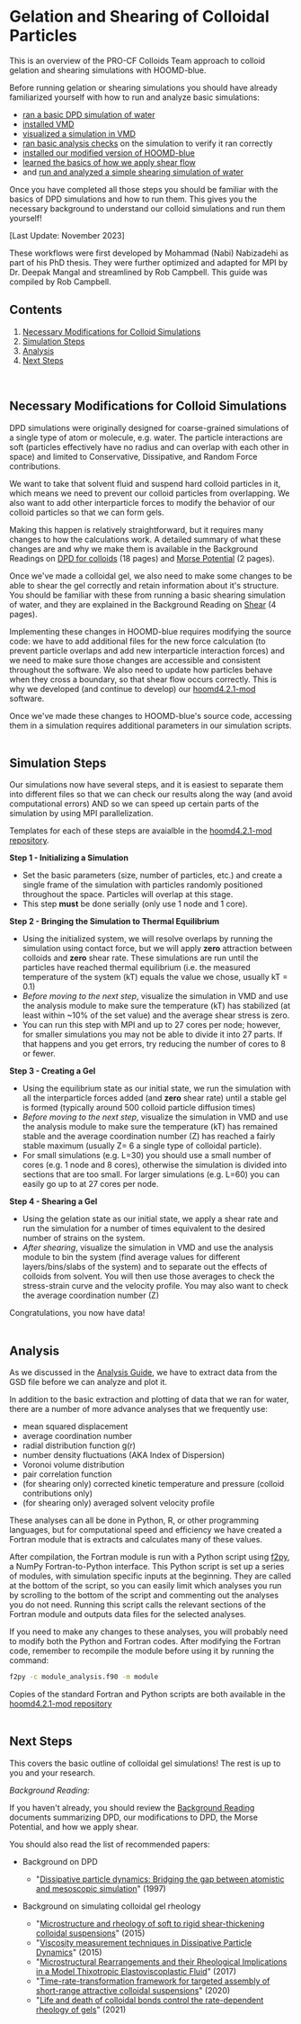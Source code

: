 # Gelation and Shearing of Colloidal Particles

This is an overview of the PRO-CF Colloids Team approach to colloid gelation and shearing simulations with HOOMD-blue.

Before running gelation or shearing simulations you should have already familiarized yourself with how to run and analyze basic simulations:
* [ran a basic DPD simulation of water](/04-Simulating-waterDPD.md)
* [installed VMD](/05-VMD-Install-Guide.md) 
* [visualized a simulation in VMD](/06-Using-VMD.md)
* [ran basic analysis checks](/07-Analysis-Guide.md) on the simulation to verify it ran correctly
* [installed our modified version of HOOMD-blue](/03-HOOMDblue-Install-Guide.md#installing-hoomd31-mod) 
* [learned the basics of how we apply shear flow](/Background-Reading/4-Shearing-4pg.pdf)
* and [run and analyzed a simple shearing simulation of water](/07-Analysis-Guide.md#shearing-waterdpd)

Once you have completed all those steps you should be familiar with the basics of DPD simulations and how to run them. This gives you the necessary background to understand our colloid simulations and run them yourself!

[Last Update: November 2023]

These workflows were first developed by Mohammad (Nabi) Nabizadehi as part of his PhD thesis. They were further optimized and adapted for MPI by Dr. Deepak Mangal and streamlined by Rob Campbell. This guide was compiled by Rob Campbell.
<br>

## Contents
1. [Necessary Modifications for Colloid Simulations](/08-Gelation-and-Shearing.md#necessary-modifications-for-colloid-simulations) 
2. [Simulation Steps](/08-Gelation-and-Shearing.md#simulation-steps)
3. [Analysis](/08-Gelation-and-Shearing.md#analysis)
4. [Next Steps](/08-Gelation-and-Shearing.md#next-steps)
<br>

## Necessary Modifications for Colloid Simulations 

DPD simulations were originally designed for coarse-grained simulations of a single type of atom or molecule, e.g. water. The particle interactions are soft (particles effectively have no radius and can overlap with each other in space) and limited to Conservative, Dissipative, and Random Force contributions.

We want to take that solvent fluid and suspend hard colloid particles in it, which means we need to prevent our colloid particles from overlapping. We also want to add other interparticle forces to modify the behavior of our colloid particles so that we can form gels.

Making this happen is relatively straightforward, but it requires many changes to how the calculations work. A detailed summary of what these changes are and why we make them is available in the Background Readings on [DPD for colloids](/Background-Reading/2-DPD-for-Colloids-18pg.pdf) (18 pages) and [Morse Potential](/Background-Reading/3-Morse-Potential-2pg.pdf) (2 pages).

Once we've made a colloidal gel, we also need to make some changes to be able to shear the gel correctly and retain information about it's structure. You should be familiar with these from running a basic shearing simulation of water, and they are explained in the Background Reading on [Shear](/Background-Reading/4-Shearing-4pg.pdf) (4 pages).

Implementing these changes in HOOMD-blue requires modifying the source code: we have to add additional files for the new force calculation (to prevent particle overlaps and add new interparticle interaction forces) and we need to make sure those changes are accessible and consistent throughout the software. We also need to update how particles behave when they cross a boundary, so that shear flow occurs correctly. This is why we developed (and continue to develop) our [hoomd4.2.1-mod](https://github.com/procf/hoomd4.2.1-mod) software. 

Once we've made these changes to HOOMD-blue's source code, accessing them in a simulation requires additional parameters in our simulation scripts.
<br>
<br>
## Simulation Steps

Our simulations now have several steps, and it is easiest to separate them into different files so that we can check our results along the way (and avoid computational errors) AND so we can speed up certain parts of the simulation by using MPI parallelization.

Templates for each of these steps are avaialble in the [hoomd4.2.1-mod repository](https://github.com/procf/hoomd4.2.1-mod).

**Step 1 - Initializing a Simulation**
* Set the basic parameters (size, number of particles, etc.) and create a single frame of the simulation with particles randomly positioned throughout the space. Particles will overlap at this stage. 
* This step **must** be done serially (only use 1 node and 1 core).

**Step 2 - Bringing the Simulation to Thermal Equilibrium**
* Using the initialized system, we will resolve overlaps by running the simulation using contact force, but we will apply **zero** attraction between colloids and **zero** shear rate. These simulations are run until the particles have reached thermal equilibrium (i.e. the measured temperature of the system (kT) equals the value we chose, usually kT = 0.1)
* *Before moving to the next step*, visualize the simulation in VMD and use the analysis module to make sure the temperature (kT) has stabilized (at least within ~10% of the set value) and the average shear stress is zero.
* You can run this step with MPI and up to 27 cores per node; however, for smaller simulations you may not be able to divide it into 27 parts. If that happens and you get errors, try reducing the number of cores to 8 or fewer.

**Step 3 - Creating a Gel**
* Using the equilibrium state as our initial state, we run the simulation with all the interparticle forces added (and **zero** shear rate) until a stable gel is formed (typically around 500 colloid particle diffusion times)
* *Before moving to the next step*, visualize the simulation in VMD and use the analysis module to make sure the temperature (kT) has remained stable and the average coordination number (Z) has reached a fairly stable maximum (usually Z= 6 a single type of colloidal particle).
* For small simulations (e.g. L=30) you should use a small number of cores (e.g. 1 node and 8 cores), otherwise the simulation is divided into sections that are too small. For larger simulations (e.g. L=60) you can easily go up to at 27 cores per node.

**Step 4 - Shearing a Gel**
* Using the gelation state as our initial state, we apply a shear rate and run the simulation for a number of times equivalent to the desired number of strains on the system.
* *After shearing*, visualize the simulation in VMD and use the analysis module to bin the system (find average values for different layers/bins/slabs of the system) and to separate out the effects of colloids from solvent. You will then use those averages to check the stress-strain curve and the velocity profile. You may also want to check the average coordination number (Z)

Congratulations, you now have data!
<br>
<br>
## Analysis

As we discussed in the [Analysis Guide](/07-Analysis-Guide.md), we have to extract data from the GSD file before we can analyze and plot it.

In addition to the basic extraction and plotting of data that we ran for water, there are a number of more advance analyses that we frequently use: 
* mean squared displacement
* average coordination number
* radial distribution function g(r)
* number density fluctuations (AKA Index of Dispersion)
* Voronoi volume distribution
* pair correlation function
* (for shearing only) corrected kinetic temperature and pressure (colloid contributions only)
* (for shearing only) averaged solvent velocity profile


These analyses can all be done in Python, R, or other programming languages, but for computational speed and efficiency we have created a Fortran module that is extracts and calculates many of these values.

After compilation, the Fortran module is run with a Python script using [f2py](https://numpy.org/doc/stable/f2py/), a NumPy Fortran-to-Python interface. This Python script is set up a series of modules, with simulation specific inputs at the beginning. They are called at the bottom of the script, so you can easily limit which analyses you run by scrolling to the bottom of the script and commenting out the analyses you do not need. Running this script calls the relevant sections of the Fortran module and outputs data files for the selected analyses.

If you need to make any changes to these analyses, you will probably need to modify both the Python and Fortran codes. After modifying the Fortran code, remember to recompile the module before using it by running the command:
```bash
f2py -c module_analysis.f90 -m module
```

Copies of the standard Fortran and Python scripts are both available in the [hoomd4.2.1-mod repository](https://github.com/procf/hoomd4.2.1-mod)
<br>
<br>
## Next Steps

This covers the basic outline of colloidal gel simulations! The rest is up to you and your research.

*Background Reading:*

If you haven't already, you should review the [Background Reading](/Background-Reading) documents summarizing DPD, our modifications to DPD, the Morse Potential, and how we apply shear. 

You should also read the list of recommended papers:
* Background on DPD
	* "[Dissipative particle dynamics: Bridging the gap between atomistic and mesoscopic simulation]" (1997)

* Background on simulating colloidal gel rheology
	* "[Microstructure and rheology of soft to rigid shear-thickening colloidal suspensions]" (2015) 
	* "[Viscosity measurement techniques in Dissipative Particle Dynamics]" (2015)
	* "[Microstructural Rearrangements and their Rheological Implications in a Model Thixotropic Elastoviscoplastic Fluid]" (2017)
	* "[Time-rate-transformation framework for targeted assembly of short-range attractive colloidal suspensions]" (2020)
	* "[Life and death of colloidal bonds control the rate-dependent rheology of gels]" (2021)

[Microstructure and rheology of soft to rigid shear-thickening colloidal suspensions]:https://sor.scitation.org/doi/10.1122/1.4931655 
[Viscosity measurement techniques in Dissipative Particle Dynamics]:https://doi.org/10.1016/j.cpc.2015.05.027
[Dissipative particle dynamics: Bridging the gap between atomistic and mesoscopic simulation]:https://doi.org/10.1063/1.474784
[Microstructural Rearrangements and their Rheological Implications in a Model Thixotropic Elastoviscoplastic Fluid]:https://doi.org/10.1103/PhysRevLett.118.048003
[Time-rate-transformation framework for targeted assembly of short-range attractive colloidal suspensions]:https://doi.org/10.1016/j.mtadv.2019.100026
[Life and death of colloidal bonds control the rate-dependent rheology of gels]:https://doi.org/10.1038/s41467-021-24416-x


